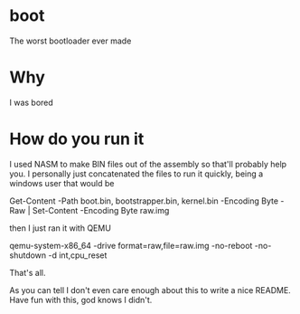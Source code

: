 # boot
The worst bootloader ever made

# Why
I was bored

# How do you run it
I used NASM to make BIN files out of the assembly so that'll probably help you. I personally just concatenated the files to run it quickly, being a windows user that would be 

Get-Content -Path boot.bin, bootstrapper.bin, kernel.bin -Encoding Byte -Raw | Set-Content -Encoding Byte raw.img

then I just ran it with QEMU

qemu-system-x86_64 -drive format=raw,file=raw.img -no-reboot -no-shutdown -d int,cpu_reset

That's all.

As you can tell I don't even care enough about this to write a nice README. Have fun with this, god knows I didn't.
